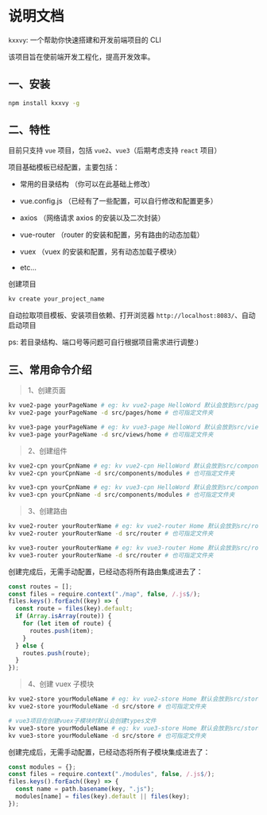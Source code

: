 # 说明文档

`kxxvy`: 一个帮助你快速搭建和开发前端项目的 CLI

该项目旨在使前端开发工程化，提高开发效率。

## 一、安装

```bash
npm install kxxvy -g
```

## 二、特性

目前只支持 `vue` 项目，包括 `vue2`、`vue3`（后期考虑支持 `react` 项目）

项目基础模板已经配置，主要包括：

- 常用的目录结构 （你可以在此基础上修改）

- vue.config.js （已经有了一些配置，可以自行修改和配置更多）

- axios （网络请求 axios 的安装以及二次封装）

- vue-router （router 的安装和配置，另有路由的动态加载）

- vuex （vuex 的安装和配置，另有动态加载子模块）

- etc...

创建项目

```bash
kv create your_project_name
```

自动拉取项目模板、安装项目依赖、打开浏览器 `http://localhost:8083/`、自动启动项目

ps: 若目录结构、端口号等问题可自行根据项目需求进行调整:)

## 三、常用命令介绍

> 1、创建页面

```bash
kv vue2-page yourPageName # eg: kv vue2-page HelloWord 默认会放到src/pages目录下
kv vue2-page yourPageName -d src/pages/home # 也可指定文件夹

kv vue3-page yourPageName # eg: kv vue3-page HelloWord 默认会放到src/views目录下
kv vue3-page yourPageName -d src/views/home # 也可指定文件夹
```

> 2、创建组件

```bash
kv vue2-cpn yourCpnName # eg: kv vue2-cpn HelloWord 默认会放到src/components/common目录下
kv vue2-cpn yourCpnName -d src/components/modules # 也可指定文件夹

kv vue3-cpn yourCpnName # eg: kv vue3-cpn HelloWord 默认会放到src/components/common目录下
kv vue3-cpn yourCpnName -d src/components/modules # 也可指定文件夹
```

> 3、创建路由

```bash
kv vue2-router yourRouterName # eg: kv vue2-router Home 默认会放到src/router/map目录下
kv vue2-router yourRouterName -d src/router # 也可指定文件夹

kv vue3-router yourRouterName # eg: kv vue3-router Home 默认会放到src/router/map目录下
kv vue3-router yourRouterName -d src/router # 也可指定文件夹
```

创建完成后，无需手动配置，已经动态将所有路由集成进去了：

```js
const routes = [];
const files = require.context("./map", false, /.js$/);
files.keys().forEach((key) => {
  const route = files(key).default;
  if (Array.isArray(route)) {
    for (let item of route) {
      routes.push(item);
    }
  } else {
    routes.push(route);
  }
});
```

> 4、创建 vuex 子模块

```bash
kv vue2-store yourModuleName # eg: kv vue2-store Home 默认会放到src/store/modules目录下
kv vue2-store yourModuleName -d src/store # 也可指定文件夹

# vue3项目在创建vuex子模块时默认会创建types文件
kv vue3-store yourModuleName # eg: kv vue3-store Home 默认会放到src/store/modules目录下
kv vue3-store yourModuleName -d src/store # 也可指定文件夹
```

创建完成后，无需手动配置，已经动态将所有子模块集成进去了：

```js
const modules = {};
const files = require.context("./modules", false, /.js$/);
files.keys().forEach((key) => {
  const name = path.basename(key, ".js");
  modules[name] = files(key).default || files(key);
});
```
